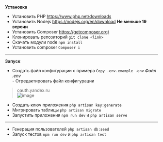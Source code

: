 **Установка**
- Установить PHP <a>https://www.php.net/downloads</a>
- Установить Nodejs <a>https://nodejs.org/en/download</a> **Не меньше 19 версии**
- Установить Composer <a>https://getcomposer.org/</a>
- Клонировать репозиторий `git clone <link>`
- Скачать модули node `npm install`
- Установить composer `Composer i`
---
**Запуск**
- Создать файл конфигурации с примера `Copy .env.example .env`
*Файл .env* <br> - Отредактировать файл конфигурации
>oauth.yandex.ru <br>
![image](https://github.com/user-attachments/assets/7d0dc694-737b-4919-b3a5-a47a90d03971)

- Создать ключ приложения `php artisan key:generate`
- Мигрировать таблицы `php artisan migrate`
- Запустить приложения `npm run dev` и `php artisan serve`

---
- Генерация пользователей `php artisan db:seed`
- Запуск тестов `npm run dev` и `php artisan test`

